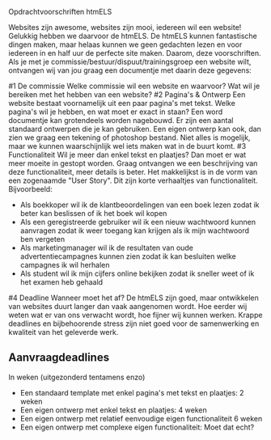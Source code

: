 Opdrachtvoorschriften htmELS

Websites zijn awesome, websites zijn mooi, iedereen wil een website! Gelukkig hebben we daarvoor de htmELS. De htmELS kunnen fantastische dingen maken, maar helaas kunnen we geen gedachten lezen en voor iedereen in en half uur de perfecte site maken. Daarom, deze voorschriften. Als je met je commissie/bestuur/dispuut/trainingsgroep een website wilt, ontvangen wij van jou graag een documentje met daarin deze gegevens:

#1 De commissie
Welke commissie wil een website en waarvoor? Wat wil je bereiken met het hebben van een website?
#2 Pagina's & Ontwerp
Een website bestaat voornamelijk uit een paar pagina's met tekst. Welke pagina's wil je hebben, en wat moet er exact in staan? Een word documentje kan grotendeels worden nagebouwd. Er zijn een aantal standaard ontwerpen die je kan gebruiken. Een eigen ontwerp kan ook, dan zien we graag een tekening of photoshop bestand. Niet alles is mogelijk, maar we kunnen waarschijnlijk wel iets maken wat in de buurt komt. 
#3 Functionaliteit
Wil je meer dan enkel tekst en plaatjes? Dan moet er wat meer moeite in gestopt worden. Graag ontvangen we een beschrijving van deze functionaliteit, meer details is beter. Het makkelijkst is in de vorm van een zogenaamde "User Story". Dit zijn korte verhaaltjes van functionaliteit. Bijvoorbeeld:
- Als boekkoper wil ik de klantbeoordelingen van een boek lezen zodat ik beter kan beslissen of ik het boek wil kopen
- Als een geregistreerde gebruiker wil ik een nieuw wachtwoord kunnen aanvragen zodat ik weer toegang kan krijgen als ik mijn wachtwoord ben vergeten
- Als marketingmanager wil ik de resultaten van oude advertentiecampagnes kunnen zien zodat ik kan besluiten welke campagnes ik wil herhalen
- Als student wil ik mijn cijfers online bekijken zodat ik sneller weet of ik het examen heb gehaald

#4 Deadline
Wanneer moet het af? De htmELS zijn goed, maar ontwikkelen van websites duurt langer dan vaak aangenomen wordt. Hoe eerder wij weten wat er van ons verwacht wordt, hoe fijner wij kunnen werken. Krappe deadlines en bijbehoorende stress zijn niet goed voor de samenwerking en kwaliteit van het geleverde werk. 
## Aanvraagdeadlines
In weken  (uitgezonderd tentamens enzo)
- Een standaard template met enkel pagina's met tekst en plaatjes: 2 weken
- Een eigen ontwerp met enkel tekst en plaatjes: 4 weken 
- Een eigen ontwerp met relatief eenvoudige eigen functionaliteit 6 weken
- Een eigen ontwerp met complexe eigen functionaliteit: Moet dat echt? 
